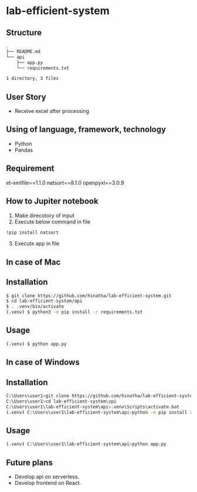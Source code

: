 # lab-efficient-system

## Structure

```bash
.
├── README.md
└── api
    ├── app.py
    └── requirements.txt

1 directory, 3 files
```

## User Story

- Receive excel after processing

## Using of language, framework, technology

- Python
- Pandas
  
## Requirement

et-xmlfile==1.1.0
natsort==8.1.0
openpyxl==3.0.9

## How to Jupiter notebook

1. Make direcotory of input
2. Execute below command in file

```bash
!pip install natsort
```

3. Execute app in file

## In case of Mac

## Installation

```bash
$ git clone https://github.com/hinatha/lab-efficient-system.git
$ cd lab-efficient-system/api
$ . .venv/bin/activate
(.venv) $ python3 -m pip install -r requirements.txt
```

## Usage

```bash
(.venv) $ python app.py
```

## In case of Windows

## Installation

```bash
C:\Users\user1>git clone https://github.com/hinatha/lab-efficient-system.git
C:\Users\user1>cd lab-efficient-system\api
C:\Users\user1\lab-efficient-system\api>.venv\Scripts\activate.bat
(.venv) C:\Users\user1\lab-efficient-system\api>python -m pip install requests
```

## Usage

```bash
(.venv) C:\Users\user1\lab-efficient-system\api>python app.py
```

## Future plans

- Develop api on serverless.
- Develop frontend on React.
